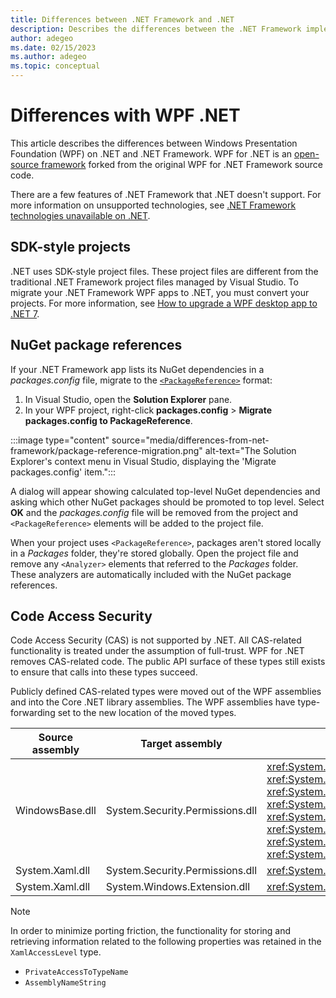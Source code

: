 ```yaml
---
title: Differences between .NET Framework and .NET
description: Describes the differences between the .NET Framework implementation of Windows Presentation Foundation (WPF) and .NET WPF.
author: adegeo
ms.date: 02/15/2023
ms.author: adegeo
ms.topic: conceptual
---
```


# Differences with WPF .NET

This article describes the differences between Windows Presentation Foundation (WPF) on .NET and .NET Framework. WPF for .NET is an [open-source framework](https://github.com/dotnet/wpf) forked from the original WPF for .NET Framework source code.

There are a few features of .NET Framework that .NET doesn't support. For more information on unsupported technologies, see [.NET Framework technologies unavailable on .NET](/dotnet/core/porting/net-framework-tech-unavailable).

## SDK-style projects

.NET uses SDK-style project files. These project files are different from the traditional .NET Framework project files managed by Visual Studio. To migrate your .NET Framework WPF apps to .NET, you must convert your projects. For more information, see [How to upgrade a WPF desktop app to .NET 7](index.md).

## NuGet package references

If your .NET Framework app lists its NuGet dependencies in a *packages.config* file, migrate to the [`<PackageReference>`](/nuget/consume-packages/package-references-in-project-files) format:

01. In Visual Studio, open the **Solution Explorer** pane.
01. In your WPF project, right-click **packages.config** > **Migrate packages.config to PackageReference**.

:::image type="content" source="media/differences-from-net-framework/package-reference-migration.png" alt-text="The Solution Explorer's context menu in Visual Studio, displaying the 'Migrate packages.config' item.":::

A dialog will appear showing calculated top-level NuGet dependencies and asking which other NuGet packages should be promoted to top level. Select **OK** and the *packages.config* file will be removed from the project and `<PackageReference>` elements will be added to the project file.

When your project uses `<PackageReference>`, packages aren't stored locally in a *Packages* folder, they're stored globally. Open the project file and remove any `<Analyzer>` elements that referred to the *Packages* folder. These analyzers are automatically included with the NuGet package references.

## Code Access Security

Code Access Security (CAS) is not supported by .NET. All CAS-related functionality is treated under the assumption of full-trust. WPF for .NET removes CAS-related code. The public API surface of these types still exists to ensure that calls into these types succeed.

Publicly defined CAS-related types were moved out of the WPF assemblies and into the Core .NET library assemblies. The WPF assemblies have type-forwarding set to the new location of the moved types.

| Source assembly | Target assembly | Type                |
| --------------- | --------------- | ------------------- |
| WindowsBase.dll | System.Security.Permissions.dll | <xref:System.Security.Permissions.MediaPermission> <br /> <xref:System.Security.Permissions.MediaPermissionAttribute> <br /> <xref:System.Security.Permissions.MediaPermissionAudio> <br /> <xref:System.Security.Permissions.MediaPermissionImage> <br /> <xref:System.Security.Permissions.MediaPermissionVideo> <br /> <xref:System.Security.Permissions.WebBrowserPermission> <br /> <xref:System.Security.Permissions.WebBrowserPermissionAttribute> <br /> <xref:System.Security.Permissions.WebBrowserPermissionLevel> |
| System.Xaml.dll | System.Security.Permissions.dll | <xref:System.Xaml.Permissions.XamlLoadPermission> |
| System.Xaml.dll | System.Windows.Extension.dll    | <xref:System.Xaml.Permissions.XamlAccessLevel><br/> |

> [!NOTE]
> In order to minimize porting friction, the functionality for storing and retrieving information related to the following properties was retained in the `XamlAccessLevel` type.
>
> - `PrivateAccessToTypeName`
> - `AssemblyNameString`
